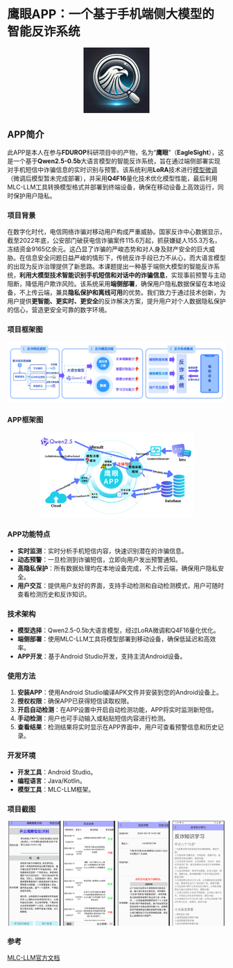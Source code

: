 # 鹰眼APP：一个基于手机端侧大模型的智能反诈系统

<div align=center>  
<img src="./imgs/app_icon.webp" width=30%> 
</div>

## APP简介
此APP是本人在参与**FDUROP**科研项目中的产物，名为“**鹰眼**”（**EagleSight**），这是一个基于**Qwen2.5-0.5b**大语言模型的智能反诈系统，旨在通过端侧部署实现对手机短信中诈骗信息的实时识别与预警。该系统利用**LoRA**技术进行[模型微调](https://github.com/TangerineStarrySky/FDU-EagleSight-AntiFraud/tree/FineTune)（微调后模型暂未完成部署），并采用**Q4F16**量化技术优化模型性能，最后利用MLC-LLM工具转换模型格式并部署到终端设备，确保在移动设备上高效运行，同时保护用户隐私。

### 项目背景
在数字化时代，电信网络诈骗对移动用户构成严重威胁。国家反诈中心数据显示，截至2022年底，公安部门破获电信诈骗案件115.6万起，抓获嫌疑人155.3万名，冻结资金9165亿余元。这凸显了诈骗的严峻态势和对人身及财产安全的巨大威胁。在信息安全问题日益严峻的情形下，传统反诈手段已力不从心，而大语言模型的出现为反诈治理提供了新思路。本课题提出一种基于端侧大模型的智能反诈系统，**利用大模型技术智能识别手机短信和对话中的诈骗信息**，实现事前预警与主动阻断，降低用户欺诈风险。该系统采用**端侧部署**，确保用户隐私数据保留在本地设备，不上传云端，兼具**隐私保护和离线可用**的优势。我们致力于通过技术创新，为用户提供**更智能、更实时、更安全**的反诈解决方案，提升用户对个人数据隐私保护的信心，营造更安全可靠的数字环境。

### 项目框架图
![项目框架图](./imgs/pj_framework.png)

### APP框架图
<div align=center>  
<img src="./imgs/app_framework.png" width=70%> 
</div>

### APP功能特点
- **实时监测**：实时分析手机短信内容，快速识别潜在的诈骗信息。
- **动态预警**：一旦检测到诈骗短信，立即向用户发出预警通知。
- **高隐私保护**：所有数据处理均在本地设备完成，不上传云端，确保用户隐私安全。
- **用户交互**：提供用户友好的界面，支持手动检测和自动检测模式，用户可随时查看检测历史和反诈知识。

### 技术架构
- **模型选择**：Qwen2.5-0.5b大语言模型，经过LoRA微调和Q4F16量化优化。
- **端侧部署**：使用MLC-LLM工具将模型部署到移动设备，确保低延迟和高效率。
- **APP开发**：基于Android Studio开发，支持主流Android设备。

### 使用方法
1. **安装APP**：使用Android Studio编译APK文件并安装到您的Android设备上。
2. **授权权限**：确保APP已获得短信读取权限。
3. **开启自动检测**：在APP设置中开启自动检测功能，APP将实时监测新短信。
4. **手动检测**：用户也可手动输入或粘贴短信内容进行检测。
5. **查看结果**：检测结果将实时显示在APP界面中，用户可查看预警信息和历史记录。

### 开发环境
- **开发工具**：Android Studio。
- **编程语言**：Java/Kotlin。
- **模型工具**：MLC-LLM框架。

### 项目截图

<div style="display: flex; justify-content: space-around;">
  <img src="./imgs/homepage_resized.png" style="width: 24%;"/>
  <img src="./imgs/history_resized.png" style="width: 24%;"/>
  <img src="./imgs/detail_resized.png" style="width: 24%;"/>
  <img src="./imgs/learning_resized.png" style="width: 24%;"/>
</div>


### 参考
[MLC-LLM官方文档](https://llm.mlc.ai/docs/deploy/android.html#deploy-android)